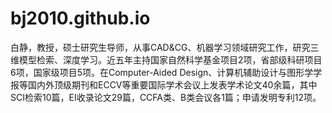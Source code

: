 # bj2010.github.io
白静，教授，硕士研究生导师，从事CAD&CG、机器学习领域研究工作，研究三维模型检索、深度学习。近五年主持国家自然科学基金项目2项，省部级科研项目6项，国家级项目5项。在Computer-Aided Design、计算机辅助设计与图形学学报等国内外顶级期刊和ECCV等重要国际学术会议上发表学术论文40余篇，其中SCI检索10篇，EI收录论文29篇，CCFA类、B类会议各1篇；申请发明专利12项。

